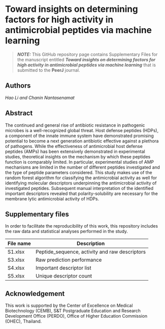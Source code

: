 # Toward insights on determining factors for high activity in antimicrobial peptides via machine learning

> **_NOTE:_** This GitHub repository page contains Supplementary Files for the manuscript entitled ***Toward insights on determining factors for high activity in antimicrobial peptides via machine learning*** that is submitted to the **PeerJ** journal.

## Authors
*Hao Li and Chanin Nantasenamat*

## Abstract
The continued and general rise of antibiotic resistance in pathogenic microbes is a well-recognized global threat. Host defense peptides (HDPs), a component of the innate immune system have demonstrated promising potential to become a next generation antibiotic effective against a plethora of pathogens. While the effectiveness of antimicrobial host defense peptides (AMPs) has been extensively demonstrated in experimental studies, theoretical insights on the mechanism by which these peptides function is comparably limited. In particular, experimental studies of AMP mechanisms are limited in the number of different peptides investigated and the type of peptide parameters considered. This study makes use of the random forest algorithm for classifying the antimicrobial activity as well for identifying molecular descriptors underpinning the antimicrobial activity of investigated peptides. Subsequent manual interpretation of the identified important descriptors revealed that polarity-solubility are necessary for the membrane lytic antimicrobial activity of HDPs.

## Supplementary files
In order to facilitate the reproducibility of this work, this repository includes the raw data and statistical analyses performed in the study.

File name | Description
--- | ---
S1.xlsx | Peptide_sequence, activity and raw descriptors
S3.xlsx | Raw prediction performance
S4.xlsx | Important descriptor list
S5.xlsx | Unique descriptor count

## Acknowledgement
This work is supported by the Center of Excellence on Medical Biotechnology (CEMB), S&T Postgraduate Education and Research Development Office (PERDO), Office of Higher Education Commission (OHEC), Thailand.
